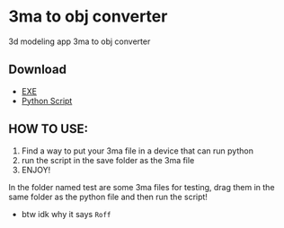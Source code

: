 # 3ma to obj converter

3d modeling app 3ma to obj converter

## Download
- [EXE](https://github.com/ShadowDara/3ma-to-obj-converter-python/releases/tag/V1.0)
- [Python Script](https://github.com/ShadowDara/3ma-to-obj-converter-python/releases/tag/V1.0)

## HOW TO USE:
    
1. Find a way to put your 3ma file in a device that can run python
2. run the script in the save folder as the 3ma file
3. ENJOY!

In the folder named test are some 3ma files for testing, drag them in the same folder as the python file and then run the script!

- btw idk why it says `Roff`
